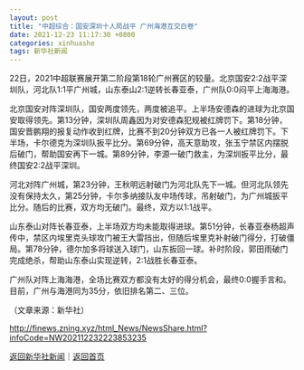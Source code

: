 ```yaml
---
layout: post
title: "中超综合：国安深圳十人局战平 广州海港互交白卷"
date: 2021-12-23 11:17:30 +0800
categories: xinhuashe
tags: 新华社新闻
---
```

<p>22日，2021中超联赛展开第二阶段第18轮广州赛区的较量。北京国安2:2战平深圳队，河北队1:1平广州城，山东泰山2:1逆转长春亚泰，广州队0:0闷平上海海港。</p>
 <p>北京国安对阵深圳队，国安两度领先，两度被追平。上半场安德森的进球为北京国安取得领先。第13分钟，深圳队周鑫因为对安德森犯规被红牌罚下。第18分钟，国安晋鹏翔的报复动作收到红牌，比赛不到20分钟双方已各一人被红牌罚下。下半场，卡尔德克为深圳队扳平比分。第69分钟，高天意助攻，张玉宁禁区内摆脱后破门，帮助国安再下一城。第89分钟，李源一破门救主，为深圳扳平比分，最终国安2:2战平深圳。</p>
 <p>河北对阵广州城，第23分钟，王秋明远射破门为河北队先下一城。但河北队领先没有保持太久，第25分钟，卡尔多纳接队友中场传球，吊射破门，为广州城扳平比分。随后的比赛，双方均无破门。最终，双方以1:1战平。</p>
 <p>山东泰山对阵长春亚泰，上半场双方均未能取得进球。第51分钟，长春亚泰杨超声传中，禁区内埃里克头球攻门被王大雷挡出，但随后埃里克补射破门得分，打破僵局。第78分钟，德尔加多将球送入球门，山东扳回一球。补时阶段，郭田雨破门完成绝杀，帮助山东泰山实现逆转，2:1战胜长春亚泰。</p>
 <p>广州队对阵上海海港，全场比赛双方都没有太好的得分机会，最终0:0握手言和。目前，广州与海港同为35分，依旧排名第二、三位。</p><p class="em_media">（文章来源：新华社）</p>

<http://finews.zning.xyz/html_News/NewsShare.html?infoCode=NW202112232223853235>

[返回新华社新闻](//finews.withounder.com/category/xinhuashe.html)｜[返回首页](//finews.withounder.com/)